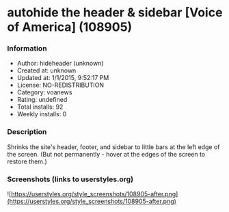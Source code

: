 # autohide the header & sidebar [Voice of America] (108905)

### Information
- Author: hideheader (unknown)
- Created at: unknown
- Updated at: 1/1/2015, 9:52:17 PM
- License: NO-REDISTRIBUTION
- Category: voanews
- Rating: undefined
- Total installs: 92
- Weekly installs: 0


### Description
Shrinks the site's header, footer, and sidebar to little bars at the left edge of the screen. (But not permanently - hover at the edges of the screen to restore them.)


### Screenshots (links to userstyles.org)
![https://userstyles.org/style_screenshots/108905-after.png](https://userstyles.org/style_screenshots/108905-after.png)


